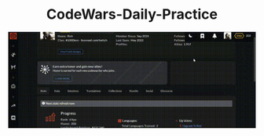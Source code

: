 <h1 align = 'center'>CodeWars-Daily-Practice</h1>
<section align = 'center'>
<img src = 'images/Thumbnail.gif' alt = 'thumbnail'>
  </section>
